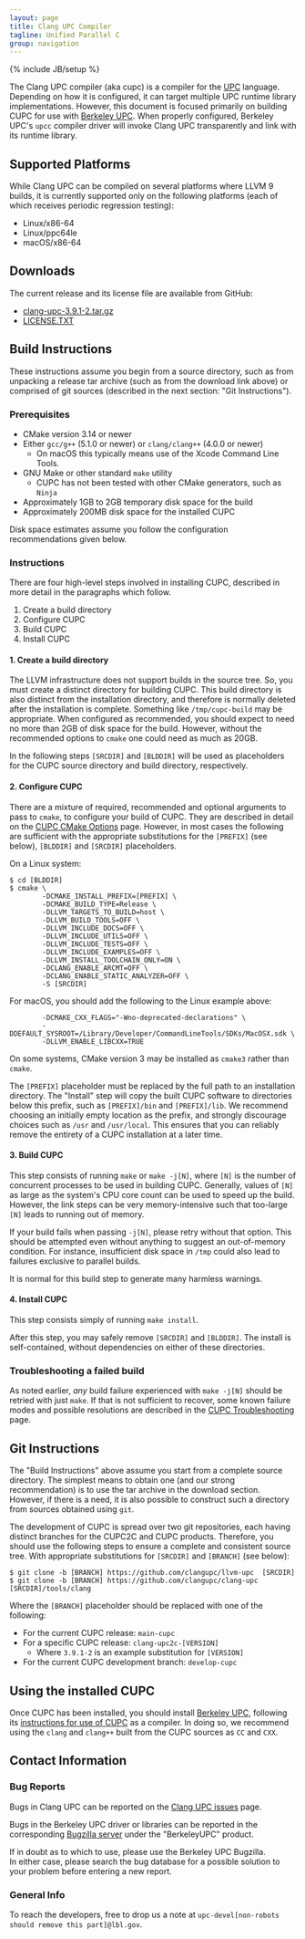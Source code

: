 ```yaml
---
layout: page
title: Clang UPC Compiler
tagline: Unified Parallel C
group: navigation
---
```

{% include JB/setup %}

The Clang UPC compiler (aka cupc) is a compiler for the
[UPC](http://upc-lang.org) language.  Depending on how it is configured,
it can target multiple UPC runtime library implementations.  However, this
document is focused primarily on building CUPC for use with
[Berkeley UPC](https://upc.lbl.gov).  When properly configured, Berkeley UPC's
`upcc` compiler driver will invoke Clang UPC transparently and link with its
runtime library.

## Supported Platforms

While Clang UPC can be compiled on several platforms where LLVM 9 builds, it is
currently supported only on the following platforms (each of which receives
periodic regression testing):

+ Linux/x86-64
+ Linux/ppc64le
+ macOS/x86-64

## Downloads

The current release and its license file are available from GitHub:

+ [clang-upc-3.9.1-2.tar.gz](https://github.com/clangupc/clang-upc/releases/download/clang-upc-3.9.1-2/clang-upc-3.9.1-2.tar.gz)
+ [LICENSE.TXT](https://raw.githubusercontent.com/clangupc/clang-upc/clang-upc-3.9.1-2/LICENSE.TXT)

## Build Instructions

These instructions assume you begin from a source directory, such as from
unpacking a release tar archive (such as from the download link above) or
comprised of git sources (described in the next section: "Git Instructions").

### Prerequisites

+ CMake version 3.14 or newer
+ Either `gcc/g++` (5.1.0 or newer) or `clang/clang++` (4.0.0 or newer)
    + On macOS this typically means use of the Xcode Command Line Tools.
+ GNU Make or other standard `make` utility
    + CUPC has not been tested with other CMake generators, such as `Ninja`
+ Approximately 1GB to 2GB temporary disk space for the build
+ Approximately 200MB disk space for the installed CUPC

Disk space estimates assume you follow the configuration recommendations given
below.

### Instructions

There are four high-level steps involved in installing CUPC, described in
more detail in the paragraphs which follow.

1. Create a build directory
2. Configure CUPC
3. Build CUPC
4. Install CUPC

#### 1. Create a build directory

The LLVM infrastructure does not support builds in the source tree.
So, you must create a distinct directory for building CUPC.
This build directory is also distinct from the installation directory, and
therefore is normally deleted after the installation is complete.
Something like `/tmp/cupc-build` may be appropriate.  When configured
as recommended, you should expect to need no more than 2GB of disk space
for the build.  However, without the recommended options to `cmake` one
could need as much as 20GB.

In the following steps `[SRCDIR]` and `[BLDDIR]` will be used as placeholders
for the CUPC source directory and build directory, respectively.

#### 2. Configure CUPC

There are a mixture of required, recommended and optional arguments to pass to
`cmake`, to configure your build of CUPC.  They are described in detail on
the [CUPC CMake Options](./cmake-options.html) page.  However, in most cases
the following are sufficient with the appropriate substitutions for the
`[PREFIX]` (see below), `[BLDDIR]` and `[SRCDIR]` placeholders.

On a Linux system:

```
$ cd [BLDDIR]
$ cmake \
        -DCMAKE_INSTALL_PREFIX=[PREFIX] \
        -DCMAKE_BUILD_TYPE=Release \
        -DLLVM_TARGETS_TO_BUILD=host \
        -DLLVM_BUILD_TOOLS=OFF \
        -DLLVM_INCLUDE_DOCS=OFF \
        -DLLVM_INCLUDE_UTILS=OFF \
        -DLLVM_INCLUDE_TESTS=OFF \
        -DLLVM_INCLUDE_EXAMPLES=OFF \
        -DLLVM_INSTALL_TOOLCHAIN_ONLY=ON \
        -DCLANG_ENABLE_ARCMT=OFF \
        -DCLANG_ENABLE_STATIC_ANALYZER=OFF \
        -S [SRCDIR]
```

For macOS, you should add the following to the Linux example above:

```
        -DCMAKE_CXX_FLAGS="-Wno-deprecated-declarations" \
        -DDEFAULT_SYSROOT=/Library/Developer/CommandLineTools/SDKs/MacOSX.sdk \
        -DLLVM_ENABLE_LIBCXX=TRUE
```

On some systems, CMake version 3 may be installed as `cmake3` rather than
`cmake`.

The `[PREFIX]` placeholder must be replaced by the full path to an installation
directory.  The "Install" step will copy the built CUPC software to directories
below this prefix, such as `[PREFIX]/bin` and `[PREFIX]/lib`.  We recommend
choosing an initially empty location as the prefix, and strongly discourage
choices such as `/usr` and `/usr/local`.  This ensures that you can reliably
remove the entirety of a CUPC installation at a later time.

#### 3. Build CUPC

This step consists of running `make` or `make -j[N]`, where `[N]` is the
number of concurrent processes to be used in building CUPC.
Generally, values of `[N]` as large as the system's CPU core count can be used
to speed up the build.  However, the link steps can be very memory-intensive
such that too-large `[N]` leads to running out of memory.

If your build fails when passing `-j[N]`, please retry without that option.
This should be attempted even without anything to suggest an out-of-memory
condition.  For instance, insufficient disk space in `/tmp` could also lead to
failures exclusive to parallel builds.

It is normal for this build step to generate many harmless warnings.

#### 4. Install CUPC

This step consists simply of running `make install`.

After this step, you may safely remove `[SRCDIR]` and `[BLDDIR]`.  The install
is self-contained, without dependencies on either of these directories.

### Troubleshooting a failed build

As noted earlier, _any_ build failure experienced with `make -j[N]` should be
retried with just `make`.  If that is not sufficient to recover, some known
failure modes and possible resolutions are described in the
[CUPC Troubleshooting](./troubleshooting.html) page.

## Git Instructions

The "Build Instructions" above assume you start from a complete source
directory.  The simplest means to obtain one (and our strong recommendation) is
to use the tar archive in the download section.  However, if there is a need,
it is also possible to construct such a directory from sources obtained using
`git`.

The development of CUPC is spread over two git repositories, each having
distinct branches for the CUPC2C and CUPC products.  Therefore, you should use
the following steps to ensure a complete and consistent source tree.  With
appropriate substitutions for `[SRCDIR]` and `[BRANCH]` (see below):

```
$ git clone -b [BRANCH] https://github.com/clangupc/llvm-upc  [SRCDIR]
$ git clone -b [BRANCH] https://github.com/clangupc/clang-upc [SRCDIR]/tools/clang
```

Where the `[BRANCH]` placeholder should be replaced with one of the following:

+ For the current CUPC release: `main-cupc`
+ For a specific CUPC release: `clang-upc2c-[VERSION]`
    + Where `3.9.1-2` is an example substitution for `[VERSION]`
+ For the current CUPC development branch: `develop-cupc`

## Using the installed CUPC

Once CUPC has been installed, you should install
[Berkeley UPC](https://upc.lbl.gov), following its
[instructions for use of CUPC](https://upc.lbl.gov/download/dist/INSTALL.TXT)
as a compiler.  In doing so, we recommend using the `clang` and `clang++`
built from the CUPC sources as `CC` and `CXX`.

## Contact Information

### Bug Reports

Bugs in Clang UPC can be reported on the
[Clang UPC issues](https://github.com/clangupc/clang-upc/issues) page.

Bugs in the Berkeley UPC driver or libraries can be reported in the corresponding
[Bugzilla server](https://upc-bugs.lbl.gov) under the "BerkeleyUPC" product.

If in doubt as to which to use, please use the Berkeley UPC Bugzilla.  
In either case, please search the bug database for a possible solution
to your problem before entering a new report.

### General Info

To reach the developers, free to drop us a note at
`upc-devel[non-robots should remove this part]@lbl.gov`.

